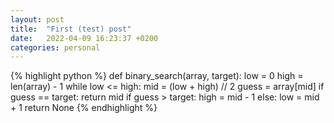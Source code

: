 ```yaml
---
layout: post
title:  "First (test) post"
date:   2022-04-09 16:23:37 +0200
categories: personal
---
```

{% highlight python %}
def binary_search(array, target):
    low = 0
    high = len(array) - 1
    while low <= high:
        mid = (low + high) // 2
        guess = array[mid]
        if guess == target:
            return mid
        if guess > target:
            high = mid - 1
        else:
            low = mid + 1
    return None
{% endhighlight %}